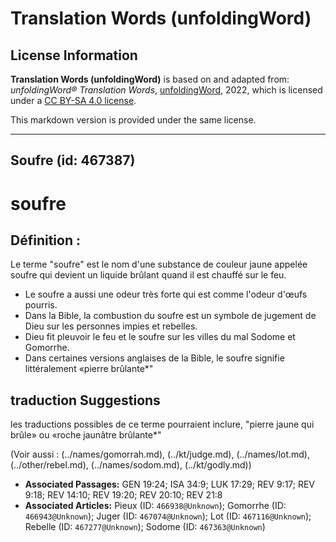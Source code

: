# Translation Words (unfoldingWord)

## License Information

**Translation Words (unfoldingWord)** is based on and adapted from: _unfoldingWord® Translation Words_, [unfoldingWord](https://unfoldingword.org/utw), 2022, which is licensed under a [CC BY-SA 4.0 license](https://creativecommons.org/licenses/by-sa/4.0/legalcode.en).

This markdown version is provided under the same license.



--------------------------------

## Soufre (id: 467387)

soufre
======

Définition :
------------

Le terme "soufre" est le nom d'une substance de couleur jaune appelée soufre qui devient un liquide brûlant quand il est chauffé sur le feu.

* Le soufre a aussi une odeur très forte qui est comme l'odeur d'œufs pourris.
* Dans la Bible, la combustion du soufre est un symbole de jugement de Dieu sur les personnes impies et rebelles.
* Dieu fit pleuvoir le feu et le soufre sur les villes du mal Sodome et Gomorrhe.
* Dans certaines versions anglaises de la Bible, le soufre signifie littéralement «pierre brûlante\*"

traduction Suggestions
----------------------

les traductions possibles de ce terme pourraient inclure, "pierre jaune qui brûle» ou «roche jaunâtre brûlante\*"

(Voir aussi : (../names/gomorrah.md), (../kt/judge.md), (../names/lot.md), (../other/rebel.md), (../names/sodom.md), (../kt/godly.md))

* **Associated Passages:** GEN 19:24; ISA 34:9; LUK 17:29; REV 9:17; REV 9:18; REV 14:10; REV 19:20; REV 20:10; REV 21:8
* **Associated Articles:** Pieux (ID: `466938@Unknown`); Gomorrhe (ID: `466943@Unknown`); Juger (ID: `467074@Unknown`); Lot (ID: `467116@Unknown`); Rebelle (ID: `467277@Unknown`); Sodome (ID: `467363@Unknown`)

